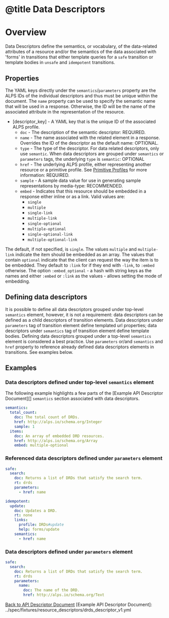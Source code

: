# @title Data Descriptors
# Overview
Data Descriptors define the semantics, or vocabulary, of the data-related attributes of a resource and/or the semantics 
of the data associated with 'forms' in transitions that either template queries for a `safe` transition 
or template bodies in `unsafe` and `idempotent` transitions. 

## Properties
The YAML keys directly under the `semantics`/`parameters` property are the ALPS IDs of the individual descriptors and thus must be
unique within the document. The `name` property can be used to specify the semantic name that will be used in a
response. Otherwise, the ID will be the name of the associated attribute in the representation of the resource.

* \[descriptor_key\] - A YAML key that is the unique ID of the associated ALPS profile.
   * `doc` - The description of the semantic descriptor: REQUIRED.
   * `name` - The name associated with the related element in a response. Overrides the ID of the descriptor as the
  default name: OPTIONAL.
   * `type` - The type of the descriptor. For data related descriptors, only use `semantic`. When data descriptors are 
  grouped under `semantics` or `parameters` tags, the underlying `type` is `semantic`: OPTIONAL
   * `href` - The underlying ALPS profile, either representing another resource or a primitive profile. See 
  [Primitive Profiles](primitive_profiles.md) for more information: REQUIRED.
   * `sample` - A sample data value for use in generating sample representations by media-type: RECOMMENDED.
   * `embed` - Indicates that this resource should be embedded in a response either inline or as a link.
    Valid values are:
      * `single`
      * `multiple`
      * `single-link`
      * `multiple-link`
      * `single-optional`
      * `multiple-optional`
      * `single-optional-link`
      * `multiple-optional-link`

The default, if not specified, is `single`. The values `multiple` and `multiple-link` indicate the item should be
embedded as an array. The values that contain `optional` indicate that the client can request the
way the item is to be embedded. They default to `:link` for if they end with `-link`, to `:embed` otherwise.
The option `:embed_optional` - a hash with string keys as the names and either `:embed` or `:link` as the
values - allows setting the mode of embedding.

## Defining data descriptors
It is possible to define all data descriptors grouped under top-level `semantics` element,
however, it is not a requirement: data descriptors can be defined as a child descriptors of transition elements.
Data descriptors under `parameters` tag of transition element define templated url properties;
data descriptors under `semantics` tag of transition element define template bodies.
Defining data descriptors grouped under a top-level `semantics` element is considered a best practice. Use `parameters` or/and
`semantics` and `href` property to reference already defined data descriptors elements in transitions. See examples below.

## Examples
### Data descriptors defined under top-level `semantics` element
The following example highlights a few parts of the [Example API Descriptor Document][] `semantics` section associated
with data descriptors.

```yaml
semantics:
  total_count:
    doc: The total count of DRDs.
    href: http://alps.io/schema.org/Integer
    sample: 1
  items:
    doc: An array of embedded DRD resources.
    href: http://alps.io/schema.org/Array
    embed: multiple-optional
```

### Referenced data descriptors defined under `parameters` element
```yaml
safe:
  search:
    doc: Returns a list of DRDs that satisfy the search term.
    rt: drds
    parameters:
      - href: name

idempotent:
  update:
    doc: Updates a DRD.
    rt: none
    links:
      profile: DRDs#update
      help: forms/update
    semantics:
      - href: name
```

### Data descriptors defined under `parameters` element
```yaml
safe:
  search:
    doc: Returns a list of DRDs that satisfy the search term.
    rt: drds
    parameters:
      name:
        doc: The name of the DRD.
        href: http://alps.io/schema.org/Text
```


[Back to API Descriptor Document](descriptors_document.md)
[Example API Descriptor Document]: ../spec/fixtures/resource_descriptors/drds_descriptor_v1.yml
